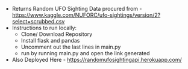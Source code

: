 - Returns Random UFO Sighting Data procured from - https://www.kaggle.com/NUFORC/ufo-sightings/version/2?select=scrubbed.csv
- Instructions to run locally:
    - Clone/ Download Repository
    - Install flask and pandas
    - Uncomment out the last lines in main.py
    - run by running main.py and open the link generated
 - Also Deployed Here - https://randomufosightingapi.herokuapp.com/
